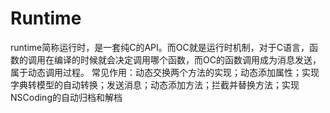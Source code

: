 # Runtime
runtime简称运行时，是一套纯C的API。而OC就是运行时机制，对于C语言，函数的调用在编译的时候就会决定调用哪个函数，而OC的函数调用成为消息发送，属于动态调用过程。
常见作用：动态交换两个方法的实现；动态添加属性；实现字典转模型的自动转换；发送消息；动态添加方法；拦截并替换方法；实现NSCoding的自动归档和解档

